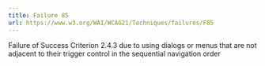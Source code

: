 ```yaml
---
title: Failure 85
url: https://www.w3.org/WAI/WCAG21/Techniques/failures/F85
---
```

Failure of Success Criterion 2.4.3 due to using dialogs or menus that are not adjacent to their trigger control in the sequential navigation order